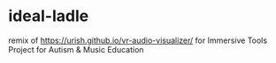 # ideal-ladle
remix of https://urish.github.io/vr-audio-visualizer/ for Immersive Tools Project for Autism &amp; Music Education
